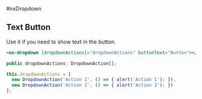#nxDropdown

## Text Button
Use it if you need to show text in the button.

```html
<nx-dropdown [dropdownActions]="dropdownActions" buttonText="Button"></nx-dropdown>
```

```javascript
public dropdownActions: DropdownAction[];

this.dropdownActions = [
  new DropdownAction('Action 1', () => { alert('Action 1'); }),
  new DropdownAction('Action 2', () => { alert('Action 2'); })
];
```
